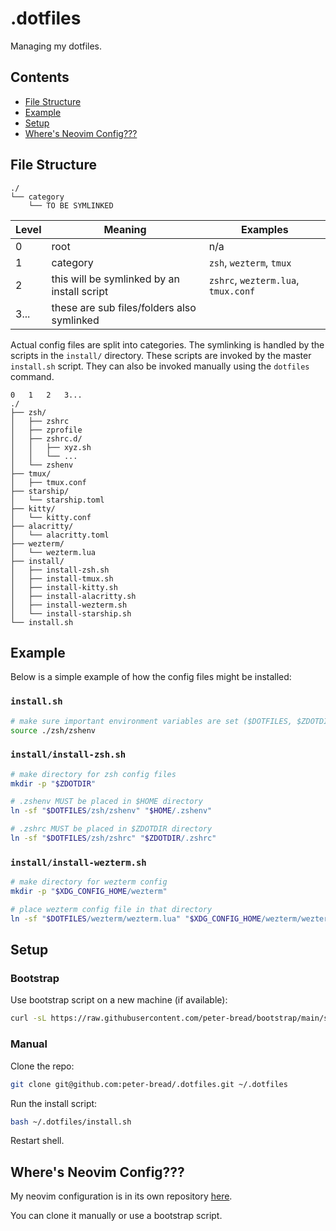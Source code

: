 # .dotfiles

Managing my dotfiles.

<!--toc:ignore-->

## Contents

<!--toc:start-->

- [File Structure](#file-structure)
- [Example](#example)
- [Setup](#setup)
- [Where's Neovim Config???](#wheres-neovim-config)
<!--toc:end-->

## File Structure

```text
./
└── category
    └── TO BE SYMLINKED
```

<!-- markdownlint-disable MD013 -->

| Level | Meaning                                     | Examples                            |
| ----- | ------------------------------------------- | ----------------------------------- |
| 0     | root                                        | n/a                                 |
| 1     | category                                    | `zsh`, `wezterm`, `tmux`            |
| 2     | this will be symlinked by an install script | `zshrc`, `wezterm.lua`, `tmux.conf` |
| 3...  | these are sub files/folders also symlinked  |                                     |

<!-- markdownlint-restore -->

Actual config files are split into categories. The symlinking is handled by the
scripts in the `install/` directory. These scripts are invoked by the master `install.sh`
script. They can also be invoked manually using the `dotfiles` command.

```text
0   1   2   3...
./
├── zsh/
│   ├── zshrc
│   ├── zprofile
│   ├── zshrc.d/
│   │   ├── xyz.sh
│   │   └── ...
│   └── zshenv
├── tmux/
│   ├── tmux.conf
├── starship/
│   └── starship.toml
├── kitty/
│   └── kitty.conf
├── alacritty/
│   └── alacritty.toml
├── wezterm/
│   └── wezterm.lua
├── install/
│   ├── install-zsh.sh
│   ├── install-tmux.sh
│   ├── install-kitty.sh
│   ├── install-alacritty.sh
│   ├── install-wezterm.sh
│   └── install-starship.sh
└── install.sh
```

## Example

Below is a simple example of how the config files might be installed:

<!--toc:ignore-->

### `install.sh`

```sh
# make sure important environment variables are set ($DOTFILES, $ZDOTDIR, $XDG_*)
source ./zsh/zshenv
```

<!--toc:ignore-->

### `install/install-zsh.sh`

```sh
# make directory for zsh config files
mkdir -p "$ZDOTDIR"

# .zshenv MUST be placed in $HOME directory
ln -sf "$DOTFILES/zsh/zshenv" "$HOME/.zshenv"

# .zshrc MUST be placed in $ZDOTDIR directory
ln -sf "$DOTFILES/zsh/zshrc" "$ZDOTDIR/.zshrc"
```

<!--toc:ignore-->

### `install/install-wezterm.sh`

```sh
# make directory for wezterm config
mkdir -p "$XDG_CONFIG_HOME/wezterm"

# place wezterm config file in that directory
ln -sf "$DOTFILES/wezterm/wezterm.lua" "$XDG_CONFIG_HOME/wezterm/wezterm.lua"
```

## Setup

<!--toc:ignore-->

### Bootstrap

Use bootstrap script on a new machine (if available):

```sh
curl -sL https://raw.githubusercontent.com/peter-bread/bootstrap/main/silicon-mac.sh | bash
```

<!--toc:ignore-->

### Manual

Clone the repo:

```sh
git clone git@github.com:peter-bread/.dotfiles.git ~/.dotfiles
```

Run the install script:

```sh
bash ~/.dotfiles/install.sh
```

Restart shell.

## Where's Neovim Config???

My neovim configuration is in its own repository [here](https://github.com/peter-bread/peter.nvim).

You can clone it manually or use a bootstrap script.
